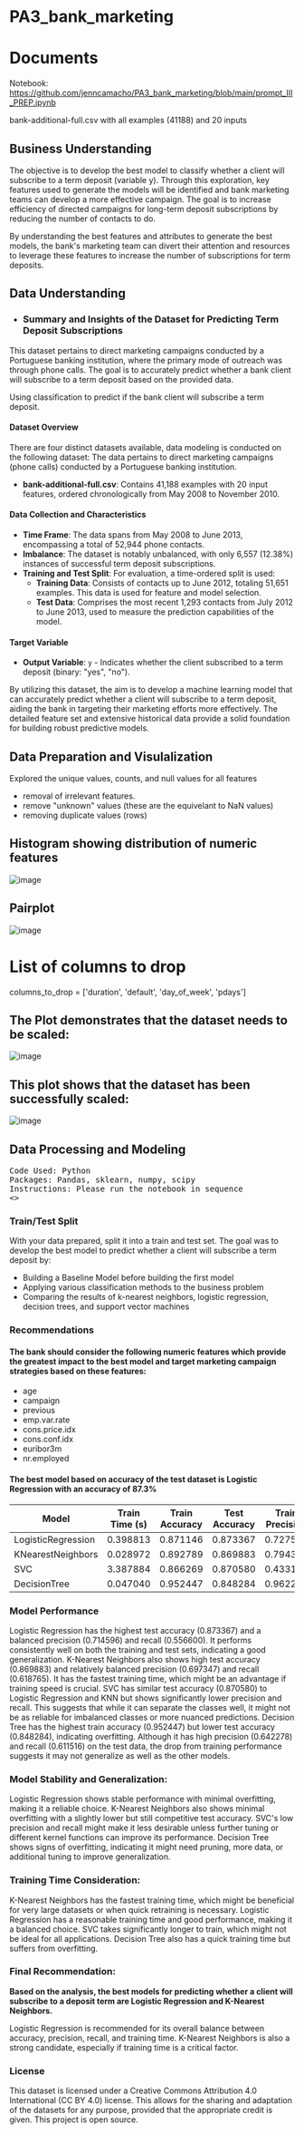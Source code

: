 # PA3_bank_marketing

# Documents
Notebook: https://github.com/jenncamacho/PA3_bank_marketing/blob/main/prompt_III_PREP.ipynb

bank-additional-full.csv with all examples (41188) and 20 inputs

## Business Understanding 
 The objective is to develop the best model to classify whether a client will subscribe to a term deposit (variable y). Through this exploration, key features used to generate the models will be identified and bank marketing teams can develop a more effective campaign. The goal is to increase efficiency of directed campaigns for long-term deposit subscriptions by reducing the number of contacts to do. 

By understanding the best features and attributes to generate the best models, the bank's marketing team can divert their attention and resources to leverage these features to increase the number of subscriptions for term deposits.

## Data Understanding

- ### Summary and Insights of the Dataset for Predicting Term Deposit Subscriptions

This dataset pertains to direct marketing campaigns conducted by a Portuguese banking institution, where the primary mode of outreach was through phone calls. The goal is to accurately predict whether a bank client will subscribe to a term deposit based on the provided data.

Using classification to predict if the bank client will subscribe a term deposit. 

#### Dataset Overview

There are four distinct datasets available, data modeling is conducted on the following dataset:
The data pertains to direct marketing campaigns (phone calls) conducted by a Portuguese banking institution.

- **bank-additional-full.csv**: Contains 41,188 examples with 20 input features, ordered chronologically from May 2008 to November 2010. 

#### Data Collection and Characteristics

- **Time Frame**: The data spans from May 2008 to June 2013, encompassing a total of 52,944 phone contacts.
- **Imbalance**: The dataset is notably unbalanced, with only 6,557 (12.38%) instances of successful term deposit subscriptions.
- **Training and Test Split**: For evaluation, a time-ordered split is used:
  - **Training Data**: Consists of contacts up to June 2012, totaling 51,651 examples. This data is used for feature and model selection.
  - **Test Data**: Comprises the most recent 1,293 contacts from July 2012 to June 2013, used to measure the prediction capabilities of the model.

#### Target Variable

- **Output Variable**: `y` - Indicates whether the client subscribed to a term deposit (binary: "yes", "no").

By utilizing this dataset, the aim is to develop a machine learning model that can accurately predict whether a client will subscribe to a term deposit, aiding the bank in targeting their marketing efforts more effectively. The detailed feature set and extensive historical data provide a solid foundation for building robust predictive models.

## Data Preparation and Visulalization

Explored the unique values, counts, and null values for all features

- removal of irrelevant features. 
- remove "unknown" values (these are the equivelant to NaN values)
- removing duplicate values (rows)

## Histogram showing distribution of numeric features
![image](https://github.com/jenncamacho/PA3_bank_marketing/assets/161406309/c40ef5c5-56cc-4846-91a2-fa82aeea07cf)
## Pairplot

![image](https://github.com/jenncamacho/PA3_bank_marketing/assets/161406309/62693a29-eebd-4437-9bcc-99d7f76791dc)

# List of columns to drop
columns_to_drop = ['duration', 'default', 'day_of_week', 'pdays']

## The Plot demonstrates that the dataset needs to be scaled:

![image](https://github.com/jenncamacho/PA3_bank_marketing/assets/161406309/3bfd6252-c41a-40b7-84b3-9e5b45d65a22)

## This plot shows that the dataset has been successfully scaled:

![image](https://github.com/jenncamacho/PA3_bank_marketing/assets/161406309/b785a444-4116-423f-9c3e-c55c44d03ecc)


## Data Processing and Modeling
<pre>
Code Used: Python
Packages: Pandas, sklearn, numpy, scipy
Instructions: Please run the notebook in sequence
<<Notebook link>>
</pre>

### Train/Test Split
With your data prepared, split it into a train and test set.
The goal was to develop the best model to predict whether a client will subscribe a term deposit by: 

- Building a Baseline Model before building the first model
- Applying various classification methods to the business problem
- Comparing the results of k-nearest neighbors, logistic regression, decision trees, and support vector machines


### Recommendations

#### The bank should consider the following numeric features which provide the greatest impact to the best model and target marketing campaign strategies based on these features:

- age
- campaign
- previous
- emp.var.rate
- cons.price.idx
- cons.conf.idx
- euribor3m
- nr.employed

#### The best model based on accuracy of the test dataset is Logistic Regression with an accuracy of 87.3%


| Model              | Train Time (s) | Train Accuracy | Test Accuracy | Train Precision | Test Precision | Train Recall | Test Recall |
|--------------------|----------------|----------------|---------------|----------------|---------------|--------------|-------------|
| LogisticRegression | 0.398813       | 0.871146       | 0.873367      | 0.727586       | 0.714596      | 0.562705     | 0.556600    |
| KNearestNeighbors  | 0.028972       | 0.892789       | 0.869883      | 0.794366       | 0.697347      | 0.674464     | 0.618765    |
| SVC                | 3.387884       | 0.866269       | 0.870580      | 0.433134       | 0.435290      | 0.500000     | 0.500000    |
| DecisionTree       | 0.047040       | 0.952447       | 0.848284      | 0.962203       | 0.642278      | 0.829642     | 0.611516    |

### Model Performance
Logistic Regression has the highest test accuracy (0.873367) and a balanced precision (0.714596) and recall (0.556600). It performs consistently well on both the training and test sets, indicating a good generalization. K-Nearest Neighbors also shows high test accuracy (0.869883) and relatively balanced precision (0.697347) and recall (0.618765). It has the fastest training time, which might be an advantage if training speed is crucial. SVC has similar test accuracy (0.870580) to Logistic Regression and KNN but shows significantly lower precision and recall. This suggests that while it can separate the classes well, it might not be as reliable for imbalanced classes or more nuanced predictions. Decision Tree has the highest train accuracy (0.952447) but lower test accuracy (0.848284), indicating overfitting. Although it has high precision (0.642278) and recall (0.611516) on the test data, the drop from training performance suggests it may not generalize as well as the other models.

### Model Stability and Generalization:
Logistic Regression shows stable performance with minimal overfitting, making it a reliable choice. K-Nearest Neighbors also shows minimal overfitting with a slightly lower but still competitive test accuracy. SVC's low precision and recall might make it less desirable unless further tuning or different kernel functions can improve its performance. Decision Tree shows signs of overfitting, indicating it might need pruning, more data, or additional tuning to improve generalization.

### Training Time Consideration:
K-Nearest Neighbors has the fastest training time, which might be beneficial for very large datasets or when quick retraining is necessary. Logistic Regression has a reasonable training time and good performance, making it a balanced choice. SVC takes significantly longer to train, which might not be ideal for all applications. Decision Tree also has a quick training time but suffers from overfitting.

### Final Recommendation:
**Based on the analysis, the best models for predicting whether a client will subscribe to a deposit term are Logistic Regression and K-Nearest Neighbors.**

Logistic Regression is recommended for its overall balance between accuracy, precision, recall, and training time. K-Nearest Neighbors is also a strong candidate, especially if training time is a critical factor.



### License

This dataset is licensed under a Creative Commons Attribution 4.0 International (CC BY 4.0) license.
This allows for the sharing and adaptation of the datasets for any purpose, provided that the appropriate credit is given.
This project is open source.


